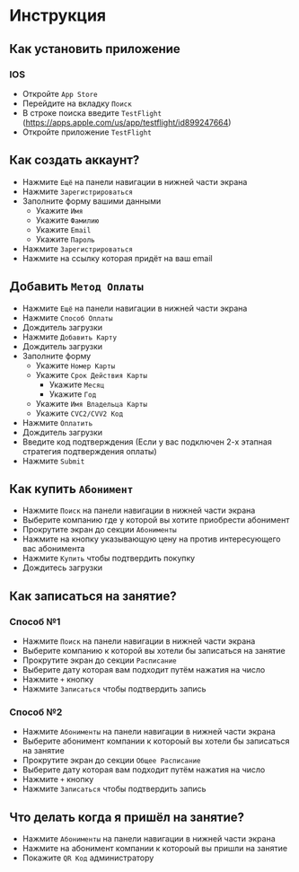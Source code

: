 # Инструкция

## Как установить приложение

### IOS

- Откройте `App Store`
- Перейдите на вкладку `Поиск`
- В строке поиска введите `TestFlight` (https://apps.apple.com/us/app/testflight/id899247664)
- Откройте приложение `TestFlight`

## Как создать аккаунт?

- Нажмите `Ещё` на панели навигации в нижней части экрана
- Нажмите `Зарегистрироваться`
- Заполните форму вашими данными
  - Укажите `Имя`
  - Укажите `Фамилию`
  - Укажите `Email`
  - Укажите `Пароль`
- Нажмите `Зарегистрироваться`
- Нажмите на ссылку которая придёт на ваш email

## Добавить `Метод Оплаты`

- Нажмите `Ещё` на панели навигации в нижней части экрана
- Нажмите `Способ Оплаты`
- Дождитель загрузки
- Нажмите `Добавить Карту`
- Дождитель загрузки
- Заполните форму
  - Укажите `Номер Карты`
  - Укажите `Срок Действия Карты`
    - Укажите `Месяц`
    - Укажите `Год`
  - Укажите `Имя Владельца Карты`
  - Укажите `CVC2/CVV2 Код`
- Нажмите `Оплатить`
- Дождитель загрузки
- Введите код подтверждения (Если у вас подключен 2-х этапная стратегия подтверждения оплаты)
- Нажмите `Submit`

## Как купить `Абонимент`
- Нажмите `Поиск` на панели навигации в нижней части экрана
- Выберите компанию где у которой вы хотите приобрести абонимент
- Прокрутите экран до секции `Абонименты`
- Нажмите на кнопку указывающую цену на против интересующего вас абонимента
- Нажмите `Купить` чтобы подтвердить покупку
- Дождитесь загрузки

## Как записаться на занятие?

### Способ №1
- Нажмите `Поиск` на панели навигации в нижней части экрана
- Выберите компанию к которой вы хотели бы записаться на занятие
- Прокрутите экран до секции `Расписание`
- Выберите дату которая вам подходит путём нажатия на число
- Нажмите `+` кнопку
- Нажмите `Записаться` чтобы подтвердить запись

### Способ №2
- Нажмите `Абонименты` на панели навигации в нижней части экрана
- Выберите абонимент компании к котороый вы хотели бы записаться на занятие
- Прокрутите экран до секции `Общее Расписание`
- Выберите дату которая вам подходит путём нажатия на число
- Нажмите `+` кнопку
- Нажмите `Записаться` чтобы подтвердить запись

## Что делать когда я пришёл на занятие?
- Нажмите `Абонименты` на панели навигации в нижней части экрана
- Нажмите на абонимент компании к котороый вы пришли на занятие
- Покажите `QR Код` администратору
